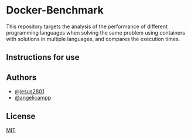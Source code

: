 # Docker-Benchmark
This repository targets the analysis of the performance of different programming languages ​​when solving the same problem using containers with solutions in multiple languages,  and compares the execution times.

## Instructions for use



## Authors

- [@jesus2801](https://github.com/jesus2801)
- [@angelicampp](https://github.com/angelicampp)

## License

[MIT](https://choosealicense.com/licenses/mit/)

